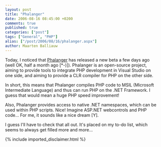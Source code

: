```yaml
---
layout: post
title: "Phalanger"
date: 2006-08-16 08:45:00 +0200
comments: true
published: true
categories: ["post"]
tags: ["General", "PHP"]
alias: ["/post/2006/08/16/phalanger.aspx"]
author: Maarten Balliauw
---
```

<p>Today, I noticed that <a href="http://www.php-compiler.net/" mce_href="http://www.php-compiler.net/">Phalanger</a> has released a new beta a few days ago (well OK, half a month ago [*-)]). Phalanger is an open-source project, aiming to provide tools to integrate PHP development in Visual Studio on one side, and aiming to provide a CLR compiler for PHP on the other side. </p><p>In short, this means that Phalanger compiles PHP code to MSIL (Microsoft Intermediate Language) and thus can run PHP on the .NET Framework. I guess that would mean a huge PHP speed improvement! </p><p>Also, Phalanger provides access to native .NET namespaces, which can be used within PHP scripts. Nice! Imagine ASP.NET webcontrols and PHP code... For me, it sounds like a nice dream [Y]. </p><p>I guess I'll have to check that all out. It's placed on my to-do list, which seems to always get filled more and more... </p>
{% include imported_disclaimer.html %}
